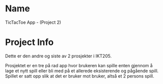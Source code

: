 # Name

TicTacToe App - (Project 2)

# Project Info

Dette er den andre og siste av 2 prosjekter i IKT205.

Prosjektet er en tre på rad app hvor brukeren kan spille enten gjennom å lage et nytt spill eller bli med på et allerede eksisterende og pågående spill.
Spillet er satt opp slik at det er bruker mot bruker, altså et 2 persons spill.